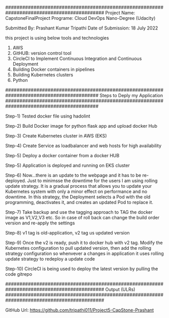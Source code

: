 ###########################################################################################
Project Name: CapstoneFinalProject
Programe: Cloud DevOps Nano-Degree (Udacity)

Submitted By: Prashant Kumar Tripathi
Date of Submission: 18 July 2022

this project is using below tools and technologies

1) AWS 
2) GitHUB: version control tool
3) CircleCI to Implement Continuous Integration and Continuous Deployment
4) Building Docker containers in pipelines
5) Building Kubernetes clusters
6) Python

#########################################################################################
Steps to Deply my Application
#########################################################################################


Step-1) Tested docker file using hadolint

Step-2) Build Docker image for python flask app and upload docker Hub

Step-3) Create Kubernetes cluster in AWS (EKS) 

Step-4) Create Service as loadbalancer and web hosts for  high availability

Step-5) Deploy a docker container from a docker HUB 

Step-5) Application is deployed and running on EKS cluster

Step-6) Now...there is an update to the webpage and it has to be re-deployed. Just to minimsse the downtime for the users I am using rolling update strategy. 
It is a gradual process that allows you to update your Kubernetes system with only a minor effect on performance and no downtime. In this strategy, the Deployment selects a Pod 
with the old programming, deactivates it, and creates an updated Pod to replace it.

Step-7) Take backup and use the tagging approach to TAG the docker image as V1,V2,V3 etc. So in case of roll back can change the build order version and 
re-apply the settings
   
Step-8) v1 tag is old-application, v2 tag us updated version 

Step-9) Once the v2 is ready, push it to docker hub with v2 tag. Modify the Kubernetes configuration to pull
    updated version, then add the rolling strategy configuration so whenvever a changes in application it uses
    rolling update strategy to redeploy a update code

Step-10) CircleCI is being used to deploy the latest version by pulling the code gitrepo

###########################################################################################
Output (ULRs)
###########################################################################################

GitHub Url: https://github.com/tripathi011/Project5-CapStone-Prashant

